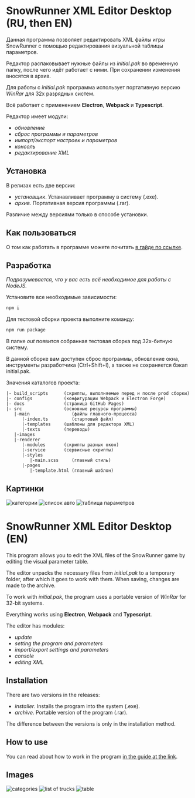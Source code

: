 # SnowRunner XML Editor Desktop (RU, then EN)

Данная программа позволяет редактировать XML файлы игры SnowRunner с помощью редактирования визуальной таблицы параметров.

Редактор распаковывает нужные файлы из _initial.pak_ во временную папку, после чего идёт работает с ними. При сохранении изменения вносятся в архив.

Для работы с _initial.pak_ программа использует портативную версию _WinRar_ для 32х разрядных систем.

Всё работает с применением **Electron**, **Webpack** и **Typescript**.

Редактор имеет модули:

- _обновление_
- _сброс программы и параметров_
- _импорт/экспорт настроек и параметров_
- _консоль_
- _редактирование XML_

## Установка

В релизах есть две версии:

- _установщик_. Устанавливает программу в систему (.exe).
- _архив_. Портативная версия программы (.rar).

Различие между версиями только в способе установки.

## Как пользоваться

О том как работать в программе можете почитать [в гайде по ссылке](https://snowrunner.mod.io/guides/snowrunner-xml-editor).

## Разработка

_Подразумевается, что у вас есть всё необходимое для работы с NodeJS._

Установите все необходимые зависимости:

```cmd
npm i
```

Для тестовой сборки проекта выполните команду:

```cmd
npm run package
```

В папке _out_ появится собранная тестовая сборка под 32х-битную систему.

В данной сборке вам доступен сброс программы, обновление окна, инструменты разработчика (Ctrl+Shift+I), а также не сохраняется бэкап initial.pak.

Значения каталогов проекта:

```text
|- build_scripts      (скрипты, выполняемые перед и после prod сборки)
|- configs            (конфигурации Webpack и Electron Forge)
|- docs               (страница GitHub Pages)
|- src                (основные ресурсы программы)
   |-main                (файлы главного-процесса)
      |-index.ts         (стартовый файл)
      |-templates     (шаблоны для редактора XML)
      |-texts         (переводы)
   |-images
   |-renderer
      |-modules       (cкрипты разных окон)
      |-service       (сервисные скрипты)
      |-styles
         |-main.scss     (главный стиль)
      |-pages
         |-template.html (главный шаблон)
```

## Картинки

![категории](https://image.modcdn.io/members/4a97/2992192/profile/2022-01-1.1.png)
![список авто](https://image.modcdn.io/members/4a97/2992192/profile/2022-01-1.2.png)
![таблица параметров](https://image.modcdn.io/members/4a97/2992192/profile/2022-01-1.3.png)

# SnowRunner XML Editor Desktop (EN)

This program allows you to edit the XML files of the SnowRunner game by editing the visual parameter table.

The editor unpacks the necessary files from _initial.pak_ to a temporary folder, after which it goes to work with them. When saving, changes are made to the archive.

To work with _initial.pak_, the program uses a portable version of _WinRar_ for 32-bit systems.

Everything works using **Electron**, **Webpack** and **Typescript**.

The editor has modules:

- _update_
- _setting the program and parameters_
- _import/export settings and parameters_
- _console_
- _editing XML_

## Installation

There are two versions in the releases:

- _installer_. Installs the program into the system (.exe).
- _archive_. Portable version of the program (.rar).

The difference between the versions is only in the installation method.

## How to use

You can read about how to work in the program [in the guide at the link](https://snowrunner.mod.io/guides/snowrunner-xml-editor).

## Images

![categories](https://image.modcdn.io/members/4a97/2992192/profile/2022-01-1.13.png)
![list of trucks](https://image.modcdn.io/members/4a97/2992192/profile/2022-01-1.14.png)
![table](https://image.modcdn.io/members/4a97/2992192/profile/2022-01-1.15.png)
